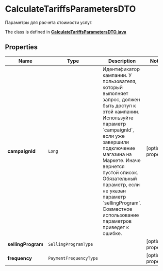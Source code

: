 

# CalculateTariffsParametersDTO

Параметры для расчета стоимости услуг.

The class is defined in **[CalculateTariffsParametersDTO.java](../../src/main/java/org/openapitools/model/CalculateTariffsParametersDTO.java)**

## Properties

Name | Type | Description | Notes
------------ | ------------- | ------------- | -------------
**campaignId** | `Long` | Идентификатор кампании. У пользователя, который выполняет запрос, должен быть доступ к этой кампании.  Используйте параметр &#x60;campaignId&#x60;, если уже завершили подключение магазина на Маркете. Иначе вернется пустой список.  Обязательный параметр, если не указан параметр &#x60;sellingProgram&#x60;. Совместное использование параметров приведет к ошибке.  |  [optional property]
**sellingProgram** | `SellingProgramType` |  |  [optional property]
**frequency** | `PaymentFrequencyType` |  |  [optional property]





